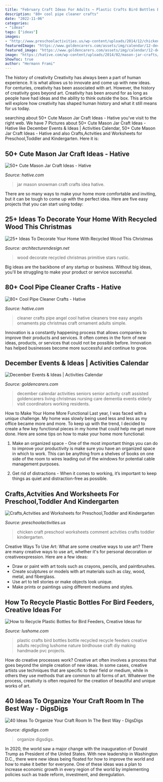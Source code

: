 ```yaml
---
title: "February Craft Ideas For Adults ~ Plastic Crafts Bird Bottles Bottle Recycled Recycle Feeders Creative Adults Recycling Lushome Nature Birdhouse Craft Diy Making Handmade Pvc Projects"
description: "80+ cool pipe cleaner crafts"
date: "2022-11-06"
categories:
- "ideas"
tags: ["ideas"]
images:
- "http://www.preschoolactivities.us/wp-content/uploads/2014/12/chicken-craft1.jpg"
featuredImage: "https://www.goldencarers.com/assets/img/calendar/12-december-pinterest.jpg"
featured_image: "https://www.goldencarers.com/assets/img/calendar/12-december-pinterest.jpg"
image: "https://hative.com/wp-content/uploads/2014/02/mason-jar-crafts/snowman-mason-jar-idea-16.jpg"
ShowToc: true
author: "Hermann Frami"
---
```



The history of creativity
Creativity has always been a part of human experience. It is what allows us to innovate and come up with new ideas. For centuries, creativity has been associated with art. However, the history of creativity goes beyond art. Creativity has been around for as long as people have had ideas and the ability to think outside the box. This article will explore how creativity has shaped human history and what it still means for us today.

	

		
searching about 50+ Cute Mason Jar Craft Ideas - Hative you've visit to the right web. We have 7 Pictures about 50+ Cute Mason Jar Craft Ideas - Hative like December Events &amp; Ideas | Activities Calendar, 50+ Cute Mason Jar Craft Ideas - Hative and also Crafts,Actvities and Worksheets for Preschool,Toddler and Kindergarten. Here it is:
		
    
## 50+ Cute Mason Jar Craft Ideas - Hative

<img loading=lazy src="https://hative.com/wp-content/uploads/2014/02/mason-jar-crafts/snowman-mason-jar-idea-16.jpg" onerror="this.onerror=null;this.src='https://tse2.mm.bing.net/th?id=OIP.My5LaCQ13vWT6OBgOB04uAHaLG&amp;pid=15.1';" alt="50+ Cute Mason Jar Craft Ideas - Hative">

_Source: hative.com_

>jar mason snowman craft crafts idea hative. 

	

There are so many ways to make your home more comfortable and inviting, but it can be tough to come up with the perfect idea. Here are five easy projects that you can start using today: 

    
## 25+ Ideas To Decorate Your Home With Recycled Wood This Christmas

<img loading=lazy src="https://cdn.architecturendesign.net/wp-content/uploads/2015/12/AD-Ideas-To-Decorate-Your-Home-With-Recycled-Wood-This-02.jpg" onerror="this.onerror=null;this.src='https://tse1.mm.bing.net/th?id=OIP.oRYbCq6wh6aS-Dx9hv2pIQHaJ4&amp;pid=15.1';" alt="25+ Ideas To Decorate Your Home With Recycled Wood This Christmas">

_Source: architecturendesign.net_

>wood decorate recycled christmas primitive stars rustic. 

	

Big ideas are the backbone of any startup or business. Without big ideas, you'll be struggling to make your product or service successful.

    
## 80+ Cool Pipe Cleaner Crafts - Hative

<img loading=lazy src="http://hative.com/wp-content/uploads/2014/04/pipe-cleaner-crafts/30-angel-pip-cleaner-crafts.jpg" onerror="this.onerror=null;this.src='https://tse1.mm.bing.net/th?id=OIP.lwqz3ggC9_ptLIzh4EW22gHaLh&amp;pid=15.1';" alt="80+ Cool Pipe Cleaner Crafts - Hative">

_Source: hative.com_

>cleaner crafts pipe angel cool hative cleaners tree easy angels ornaments pip christmas craft ornament adults simple. 

	

Innovation is a constantly happening process that allows companies to improve their products and services. It often comes in the form of new ideas, products, or services that could not be possible before. Innovation has helped businesses become more successful and continue to grow.

    
## December Events &amp; Ideas | Activities Calendar

<img loading=lazy src="https://www.goldencarers.com/assets/img/calendar/12-december-pinterest.jpg" onerror="this.onerror=null;this.src='https://tse1.mm.bing.net/th?id=OIP.8xO4TywZTM_MfOcrDKGxqQHaMP&amp;pid=15.1';" alt="December Events &amp; Ideas | Activities Calendar">

_Source: goldencarers.com_

>december calendar activities seniors senior activity craft assisted goldencarers living christmas nursing care dementia events elderly visit coordinators working residents. 

	

How to Make Your Home More Functional
Last year, I was faced with a unique challenge. My home was slowly being used less and less as my office became more and more. To keep up with the trend, I decided to create a few key functional pieces in my home that could help me get more done. Here are some tips on how to make your home more functional: 
1. Make an organized space - One of the most important things you can do to improve your productivity is make sure you have an organized space in which to work. This can be anything from a shelves of books on one side of the room to wires leading out of the windows for potential cable management purposes. 

2. Get rid of distractions - When it comes to working, it’s important to keep things as quiet and distraction-free as possible.

    
## Crafts,Actvities And Worksheets For Preschool,Toddler And Kindergarten

<img loading=lazy src="http://www.preschoolactivities.us/wp-content/uploads/2014/12/chicken-craft1.jpg" onerror="this.onerror=null;this.src='https://tse2.mm.bing.net/th?id=OIP.QXz_4eZJ-Iy1q3RhQd1nPQHaJ4&amp;pid=15.1';" alt="Crafts,Actvities and Worksheets for Preschool,Toddler and Kindergarten">

_Source: preschoolactivities.us_

>chicken craft preschool worksheets comment actvities crafts toddler kindergarten. 

	

Creative Ways To Use Art: What are some creative ways to use art?
There are many creative ways to use art, whether it's for personal decoration or creativeexpression. Here are a few ideas: 
- Draw or paint with art tools such as crayons, pencils, and paintbrushes.
- Create sculptures or models with art materials such as clay, wood, metal, and fiberglass.
- Use art to tell stories or make objects look unique.
- Make prints or paintings using different mediums and styles.

    
## How To Recycle Plastic Bottles For Bird Feeders, Creative Ideas For

<img loading=lazy src="http://www.lushome.com/wp-content/uploads/2015/07/how-recycle-plastic-bottles-bird-feeders-24.jpg" onerror="this.onerror=null;this.src='https://tse3.mm.bing.net/th?id=OIP.A3q_cenINBgCY3zHvJZPrgAAAA&amp;pid=15.1';" alt="How to Recycle Plastic Bottles for Bird Feeders, Creative Ideas for">

_Source: lushome.com_

>plastic crafts bird bottles bottle recycled recycle feeders creative adults recycling lushome nature birdhouse craft diy making handmade pvc projects. 

	

How do creative processes work?
Creative art often involves a process that goes beyond the simple creation of new ideas. In some cases, creative artists use techniques that are specific to their field or medium, while in others they use methods that are common to all forms of art. Whatever the process, creativity is often required for the creation of beautiful and unique works of art.

    
## 40 Ideas To Organize Your Craft Room In The Best Way - DigsDigs

<img loading=lazy src="https://www.digsdigs.com/photos/ideas-to-organize-your-craft-room-in-the-best-way-3-554x831.jpg" onerror="this.onerror=null;this.src='https://tse4.mm.bing.net/th?id=OIP.qyUneWviEOiSvOMeyrYLqAHaLH&amp;pid=15.1';" alt="40 Ideas To Organize Your Craft Room In The Best Way - DigsDigs">

_Source: digsdigs.com_

>organize digsdigs. 

	

In 2020, the world saw a major change with the inauguration of Donald Trump as President of the United States. With new leadership in Washington D.C., there were new ideas being floated for how to improve the world and how to make it better for everyone. One of these ideas was a plan to increase economic growth in every region of the world by implementing policies such as trade reform, investment, and deregulation.

